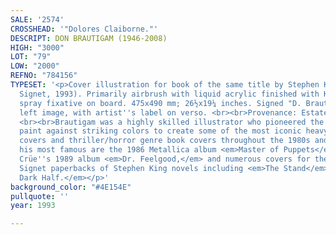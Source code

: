 ```yaml
---
SALE: '2574'
CROSSHEAD: '"Dolores Claiborne."'
DESCRIPT: DON BRAUTIGAM (1946-2008)
HIGH: "3000"
LOT: "79"
LOW: "2000"
REFNO: "784156"
TYPESET: '<p>Cover illustration for book of the same title by Stephen King (New York:
  Signet, 1993). Primarily airbrush with liquid acrylic finished with Krylon artist
  spray fixative on board. 475x490 mm; 26½x19¼ inches. Signed "D. Brautigam" in lower
  left image, with artist''s label on verso. <br><br>Provenance: Estate of the artist.
  <br><br>Brautigam was a highly skilled illustrator who pioneered the use of black
  paint against striking colors to create some of the most iconic heavy metal album
  covers and thriller/horror genre book covers throughout the 1980s and 90s. Among
  his most famous are the 1986 Metallica album <em>Master of Puppets</em>, Mötley
  Crüe''s 1989 album <em>Dr. Feelgood,</em> and numerous covers for the wildly popular
  Signet paperbacks of Stephen King novels including <em>The Stand</em> and <em>The
  Dark Half.</em></p>'
background_color: "#4E154E"
pullquote: ''
year: 1993

---
```

